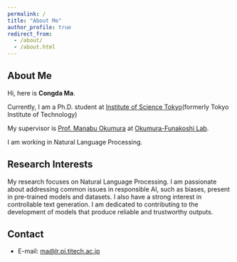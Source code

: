 ```yaml
---
permalink: /
title: "About Me"
author_profile: true
redirect_from: 
  - /about/
  - /about.html
---
```


## About Me

Hi, here is **Congda Ma**. 

Currently, I am a Ph.D. student at [Institute of Science Tokyo](https://www.titech.ac.jp/)(formerly Tokyo Institute of Technology)

My supervisor is [Prof. Manabu Okumura](http://www.lr.pi.titech.ac.jp/~oku/index-e.html) at [Okumura-Funakoshi Lab](https://lr-www.pi.titech.ac.jp/wp/). 

I am working in Natural Language Processing.

## Research Interests

My research focuses on Natural Language Processing. 
I am passionate about addressing common issues in responsible AI, such as biases, present in pre-trained models and datasets. 
I also have a strong interest in controllable text generation.
I am dedicated to contributing to the development of models that produce reliable and trustworthy outputs.


## Contact

 - E-mail: ma@lr.pi.titech.ac.jp
